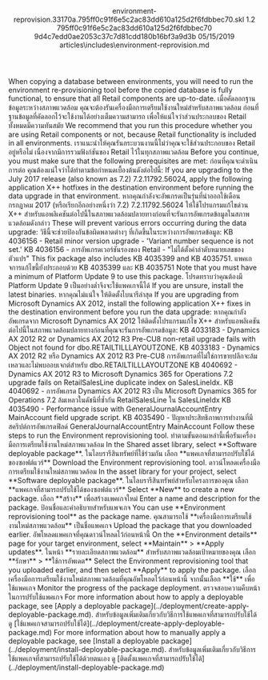 <?xml version="1.0" encoding="UTF-8"?>
<xliff xmlns:logoport="urn:logoport:xliffeditor:xliff-extras:1.0" xmlns:tilt="urn:logoport:xliffeditor:tilt-non-translatables:1.0" xmlns:xsi="http://www.w3.org/2001/XMLSchema-instance" xmlns="urn:oasis:names:tc:xliff:document:1.2" xmlns:xliffext="urn:microsoft:content:schema:xliffextensions" version="1.2" xsi:schemaLocation="urn:oasis:names:tc:xliff:document:1.2 xliff-core-1.2-transitional.xsd">
  <file datatype="xml" source-language="en-US" original="environment-reprovision.md" target-language="th-TH">
    <header>
      <tool tool-company="Microsoft" tool-version="1.0-7889195" tool-name="mdxliff" tool-id="mdxliff"/>
      <xliffext:skl_file_name>environment-reprovision.33170a.795ff0c91f6e5c2ac83dd610a125d2f6fdbbec70.skl</xliffext:skl_file_name>
      <xliffext:version>1.2</xliffext:version>
      <xliffext:ms.openlocfilehash>795ff0c91f6e5c2ac83dd610a125d2f6fdbbec70</xliffext:ms.openlocfilehash>
      <xliffext:ms.sourcegitcommit>9d4c7edd0ae2053c37c7d81cdd180b16bf3a9d3b</xliffext:ms.sourcegitcommit>
      <xliffext:ms.lasthandoff>05/15/2019</xliffext:ms.lasthandoff>
      <xliffext:ms.openlocfilepath>articles\includes\environment-reprovision.md</xliffext:ms.openlocfilepath>
    </header>
    <body>
      <group extype="content" id="content">
        <trans-unit xml:space="preserve" translate="yes" id="101">
          <source>When copying a database between environments, you will need to run the environment re-provisioning tool before the copied database is fully functional, to ensure that all Retail components are up-to-date.</source>
        <target logoport:matchpercent="101" state="translated" state-qualifier="leveraged-tm">เมื่อคัดลอกฐานข้อมูลระหว่างสภาพแวดล้อม คุณจะต้องรันเครื่องมือการเตรียมใช้งานใหม่สำหรับสภาพแวดล้อม ก่อนที่ฐานข้อมูลที่คัดลอกไว้จะใช้งานได้อย่างเต็มความสามารถ เพื่อให้แน่ใจว่าส่วนประกอบของ Retail ทั้งหมดมีความทันสมัย</target></trans-unit>
        <trans-unit xml:space="preserve" translate="yes" id="102">
          <source>We recommend that you run this procedure whether you are using Retail components or not, because Retail functionality is included in all environments.</source>
        <target logoport:matchpercent="101" state="translated" state-qualifier="leveraged-tm">เราแนะนำให้คุณรันกระบวนงานนี้ไม่ว่าคุณจะใช้ส่วนประกอบของ Retail อยู่หรือไม่ เนื่องจากมีการรวมฟังก์ชันของ Retail ไว้ในทุกสภาพแวดล้อม</target></trans-unit>
        <trans-unit xml:space="preserve" translate="yes" id="103">
          <source>Before you continue, you must make sure that the following prerequisites are met:</source>
        <target logoport:matchpercent="101" state="translated" state-qualifier="leveraged-tm">ก่อนที่คุณจะดำเนินการต่อ คุณต้องแน่ใจว่าได้ทำตามข้อกำหนดเบื้องต้นดังต่อไปนี้:</target></trans-unit>
        <trans-unit xml:space="preserve" translate="yes" id="104">
          <source>If you are upgrading to the July 2017 release (also known as 7.2) 7.2.11792.56024, apply the following application X++ hotfixes in the destination environment before running the data upgrade in that environment.</source>
        <target logoport:matchpercent="101" state="translated" state-qualifier="leveraged-tm">หากคุณกำลังจะอัพเกรดเป็นรุ่นที่นำออกใช้เดือนกรกฎาคม 2017 (หรือเรียกอีกอย่างหนึ่งว่า 7.2) 7.2.11792.56024 ให้ใช้โปรแกรมแก้ไขด่วน X++ สำหรับแอพลิเคชันต่อไปนี้ในสภาพแวดล้อมปลายทางก่อนที่จะรันการอัพเกรดข้อมูลในสภาพแวดล้อมดังกล่าว</target></trans-unit>
        <trans-unit xml:space="preserve" translate="yes" id="105">
          <source>These will prevent various errors occurring during the data upgrade:</source>
        <target logoport:matchpercent="101" state="translated" state-qualifier="leveraged-tm">วิธีนี้จะช่วยป้องกันข้อผิดพลาดต่างๆ ที่เกิดขึ้นในระหว่างการอัพเกรดข้อมูล:</target></trans-unit>
        <trans-unit xml:space="preserve" translate="yes" id="106">
          <source>KB 4036156 - Retail minor version upgrade - 'Variant number sequence is not set.'</source>
        <target logoport:matchpercent="101" state="translated" state-qualifier="leveraged-tm">KB 4036156 - การอัพเกรดเวอร์ชันรองของ Retail - "ไม่ได้ตั้งค่าลำดับหมายเลขของตัวแปร"</target></trans-unit>
        <trans-unit xml:space="preserve" translate="yes" id="107">
          <source>This fix package also includes KB 4035399 and KB 4035751.</source>
        <target logoport:matchpercent="101" state="translated" state-qualifier="leveraged-tm">แพคเกจการแก้ไขนี้ยังประกอบด้วย KB 4035399 และ KB 4035751</target></trans-unit>
        <trans-unit xml:space="preserve" translate="yes" id="108">
          <source>Note that you must have a minimum of Platform Update 9 to use this package.</source>
        <target logoport:matchpercent="101" state="translated" state-qualifier="leveraged-tm">โปรดทราบว่าคุณต้องมี Platform Update 9 เป็นอย่างต่ำจึงจะใช้แพคเกจนี้ได้</target></trans-unit>
        <trans-unit xml:space="preserve" translate="yes" id="109">
          <source>If you are unsure, install the latest binaries.</source>
        <target logoport:matchpercent="101" state="translated" state-qualifier="leveraged-tm">หากคุณไม่แน่ใจ ให้ติดตั้งไบนารีล่าสุด</target></trans-unit>
        <trans-unit xml:space="preserve" translate="yes" id="110">
          <source>If you are upgrading from Microsoft Dynamics AX 2012, install the following application X++ fixes in the destination environment before you run the data upgrade:</source>
        <target logoport:matchpercent="101" state="translated" state-qualifier="leveraged-tm">หากคุณกำลังอัพเกรดจาก Microsoft Dynamics AX 2012 ให้ติดตั้งโปรแกรมแก้ไข X++ สำหรับแอพลิเคชันต่อไปนี้ในสภาพแวดล้อมปลายทางก่อนที่คุณจะรันการอัพเกรดข้อมูล:</target></trans-unit>
        <trans-unit xml:space="preserve" translate="yes" id="111">
          <source>KB 4033183 - Dynamics AX 2012 R2 or Dynamics AX 2012 R3 Pre-CU8 non-retail upgrade fails with Object not found for dbo.RETAILTILLLAYOUTZONE.</source>
        <target logoport:matchpercent="101" state="translated" state-qualifier="leveraged-tm">KB 4033183 - Dynamics AX 2012 R2 หรือ Dynamics AX 2012 R3 Pre-CU8 การอัพเกรดที่ไม่ใช่การขายปลีกจะล้มเหลวและไม่พบออบเจกต์สำหรับ dbo.RETAILTILLLAYOUTZONE</target></trans-unit>
        <trans-unit xml:space="preserve" translate="yes" id="112">
          <source>KB 4040692 - Dynamics AX 2012 R3 to Microsoft Dynamics 365 for Operations 7.2 upgrade fails on RetailSalesLine duplicate index on SalesLineIdx.</source>
        <target logoport:matchpercent="101" state="translated" state-qualifier="leveraged-tm">KB 4040692 - การอัพเกรด Dynamics AX 2012 R3 เป็น Microsoft Dynamics 365 for Operations 7.2 ล้มเหลวในดัชนีที่ซ้ำกัน RetailSalesLine ใน SalesLineIdx</target></trans-unit>
        <trans-unit xml:space="preserve" translate="yes" id="113">
          <source>KB 4035490 - Performance issue with GeneralJournalAccountEntry MainAccount field upgrade script.</source>
        <target logoport:matchpercent="101" state="translated" state-qualifier="leveraged-tm">KB 4035490 - ปัญหาประสิทธิภาพการทำงานที่มีสคริปต์การอัพเกรดฟิลด์ GeneralJournalAccountEntry MainAccount</target></trans-unit>
        <trans-unit xml:space="preserve" translate="yes" id="114">
          <source>Follow these steps to run the Environment reprovisioning tool.</source>
        <target logoport:matchpercent="101" state="translated" state-qualifier="leveraged-tm">ทำตามขั้นตอนเหล่านี้เพื่อรันเครื่องมือการเตรียมใช้งานใหม่สภาพแวดล้อม</target></trans-unit>
        <trans-unit xml:space="preserve" translate="yes" id="115">
          <source>In the Shared asset library, select <bpt id="p1">**</bpt>Software deployable package<ept id="p1">**</ept>.</source>
        <target logoport:matchpercent="101" state="translated" state-qualifier="leveraged-tm">ในไลบรารีสินทรัพย์ที่ใช้ร่วมกัน เลือก <bpt id="p1">**</bpt>แพคเกจที่สามารถปรับใช้ได้ของซอฟต์แวร์<ept id="p1">**</ept></target></trans-unit>
        <trans-unit xml:space="preserve" translate="yes" id="116">
          <source>Download the Environment reprovisioning tool.</source>
        <target logoport:matchpercent="101" state="translated" state-qualifier="leveraged-tm">ดาวน์โหลดเครื่องมือการเตรียมใช้งานใหม่สภาพแวดล้อม</target></trans-unit>
        <trans-unit xml:space="preserve" translate="yes" id="117">
          <source>In the asset library for your project, select <bpt id="p1">**</bpt>Software deployable package<ept id="p1">**</ept>.</source>
        <target logoport:matchpercent="101" state="translated" state-qualifier="leveraged-tm">ในไลบรารีสินทรัพย์สำหรับโครงการของคุณ เลือก <bpt id="p1">**</bpt>แพคเกจที่สามารถปรับใช้ได้ของซอฟต์แวร์<ept id="p1">**</ept></target></trans-unit>
        <trans-unit xml:space="preserve" translate="yes" id="118">
          <source>Select <bpt id="p1">**</bpt>New<ept id="p1">**</ept> to create a new package.</source>
        <target logoport:matchpercent="101" state="translated" state-qualifier="leveraged-tm">เลือก <bpt id="p1">**</bpt>สร้าง<ept id="p1">**</ept> เพื่อสร้างแพคเกจใหม่</target></trans-unit>
        <trans-unit xml:space="preserve" translate="yes" id="119">
          <source>Enter a name and description for the package.</source>
        <target logoport:matchpercent="101" state="translated" state-qualifier="leveraged-tm">ป้อนชื่อและคำอธิบายสำหรับแพจเกจ</target></trans-unit>
        <trans-unit xml:space="preserve" translate="yes" id="120">
          <source>You can use <bpt id="p1">**</bpt>Environment reprovisioning tool<ept id="p1">**</ept> as the package name.</source>
        <target logoport:matchpercent="101" state="translated" state-qualifier="leveraged-tm">คุณสามารถใช้ <bpt id="p1">**</bpt>เครื่องมือการเตรียมใช้งานใหม่สภาพแวดล้อม<ept id="p1">**</ept> เป็นชื่อแพคเกจ</target></trans-unit>
        <trans-unit xml:space="preserve" translate="yes" id="121">
          <source>Upload the package that you downloaded earlier.</source>
        <target logoport:matchpercent="101" state="translated" state-qualifier="leveraged-tm">อัพโหลดแพคเกจที่คุณดาวน์โหลดไว้ก่อนหน้านี้</target></trans-unit>
        <trans-unit xml:space="preserve" translate="yes" id="122">
          <source>On the <bpt id="p1">**</bpt>Environment details<ept id="p1">**</ept> page for your target environment, select <bpt id="p2">**</bpt>Maintain<ept id="p2">**</ept><ph id="ph1"> &gt; </ph><bpt id="p3">**</bpt>Apply updates<ept id="p3">**</ept>.</source>
        <target logoport:matchpercent="101" state="translated" state-qualifier="leveraged-tm">ในหน้า <bpt id="p1">**</bpt>รายละเอียดสภาพแวดล้อม<ept id="p1">**</ept> สำหรับสภาพแวดล้อมเป้าหมายของคุณ เลือก <bpt id="p2">**</bpt>รักษา<ept id="p2">**</ept><ph id="ph1"> &gt; </ph><bpt id="p3">**</bpt>ใช้การอัพเดต<ept id="p3">**</ept></target></trans-unit>
        <trans-unit xml:space="preserve" translate="yes" id="123">
          <source>Select the Environment reprovisioning tool that you uploaded earlier, and then select <bpt id="p1">**</bpt>Apply<ept id="p1">**</ept> to apply the package.</source>
        <target logoport:matchpercent="101" state="translated" state-qualifier="leveraged-tm">เลือกเครื่องมือการเตรียมใช้งานใหม่สภาพแวดล้อมที่คุณอัพโหลดไว้ก่อนหน้านี้ จากนั้นเลือก <bpt id="p1">**</bpt>ใช้<ept id="p1">**</ept> เพื่อใช้แพคเกจ</target></trans-unit>
        <trans-unit xml:space="preserve" translate="yes" id="124">
          <source>Monitor the progress of the package deployment.</source>
        <target logoport:matchpercent="101" state="translated" state-qualifier="leveraged-tm">ตรวจสอบความคืบหน้าในการปรับใช้แพคเกจ</target></trans-unit>
        <trans-unit xml:space="preserve" translate="yes" id="125">
          <source>For more information about how to apply a deployable package, see <bpt id="p1">[</bpt>Apply a deployable package<ept id="p1">](../deployment/create-apply-deployable-package.md)</ept>.</source>
        <target logoport:matchpercent="101" state="translated" state-qualifier="leveraged-tm">สำหรับข้อมูลเพิ่มเติมเกี่ยวกับวิธีการใช้แพคเกจที่สามารถปรับใช้ได้ ดู <bpt id="p1">[</bpt>ใช้แพคเกจสามารถปรับใช้ได้<ept id="p1">](../deployment/create-apply-deployable-package.md)</ept></target></trans-unit>
        <trans-unit xml:space="preserve" translate="yes" id="126">
          <source>For more information about how to manually apply a deployable package, see <bpt id="p1">[</bpt>Install a deployable package<ept id="p1">](../deployment/install-deployable-package.md)</ept>.</source>
        <target logoport:matchpercent="101" state="translated" state-qualifier="leveraged-tm">สำหรับข้อมูลเพิ่มเติมเกี่ยวกับวิธีการใช้แพคเกจที่สามารถปรับใช้ได้ด้วยตนเอง ดู <bpt id="p1">[</bpt>ติดตั้งแพคเกจที่สามารถปรับใช้ได้<ept id="p1">](../deployment/install-deployable-package.md)</ept></target></trans-unit>
      </group>
    </body>
  </file>
</xliff>